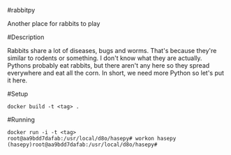 #rabbitpy

Another place for rabbits to play


#Description

Rabbits share a lot of diseases, bugs and worms. That's because they're
similar to rodents or something. I don't know what they are actually. Pythons
probably eat rabbits, but there aren't any here so they spread everywhere and
eat all the corn. In short, we need more Python so let's put it here.

#Setup

    docker build -t <tag> .

#Running

    docker run -i -t <tag>
    root@aa9bdd7dafab:/usr/local/d8o/hasepy# workon hasepy
    (hasepy)root@aa9bdd7dafab:/usr/local/d8o/hasepy#
